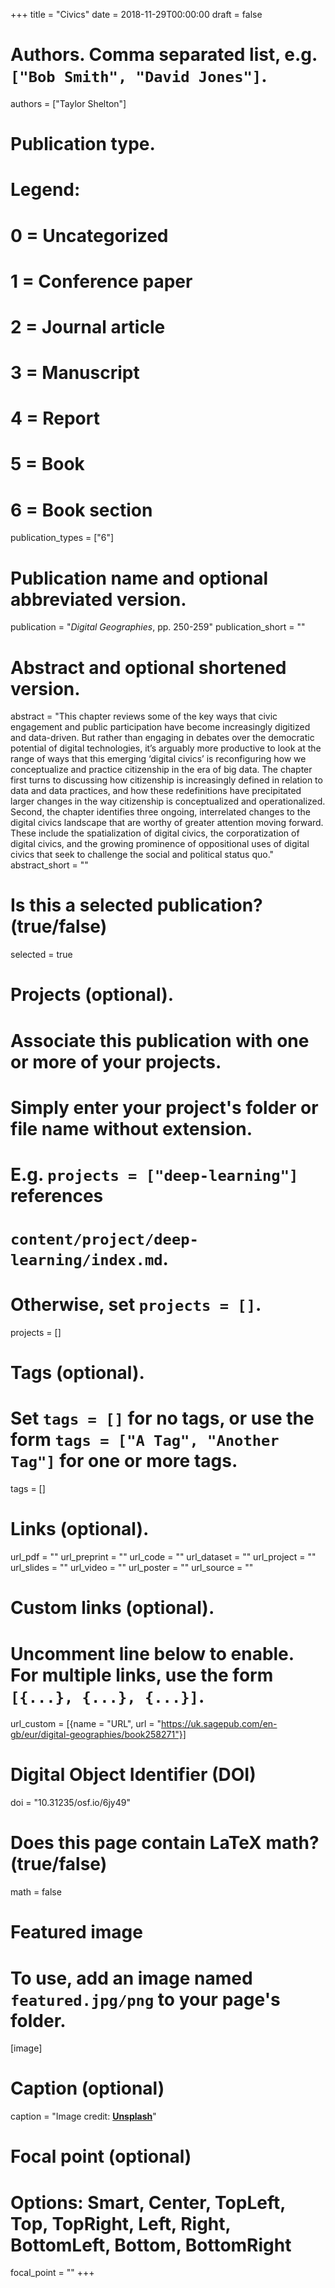 +++
title = "Civics"
date = 2018-11-29T00:00:00
draft = false

# Authors. Comma separated list, e.g. `["Bob Smith", "David Jones"]`.
authors = ["Taylor Shelton"]

# Publication type.
# Legend:
# 0 = Uncategorized
# 1 = Conference paper
# 2 = Journal article
# 3 = Manuscript
# 4 = Report
# 5 = Book
# 6 = Book section
publication_types = ["6"]

# Publication name and optional abbreviated version.
publication = "_Digital Geographies_, pp. 250-259"
publication_short = ""

# Abstract and optional shortened version.
abstract = "This chapter reviews some of the key ways that civic engagement and public participation have become increasingly digitized and data-driven. But rather than engaging in debates over the democratic potential of digital technologies, it’s arguably more productive to look at the range of ways that this emerging ‘digital civics’ is reconfiguring how we conceptualize and practice citizenship in the era of big data. The chapter first turns to discussing how citizenship is increasingly defined in relation to data and data practices, and how these redefinitions have precipitated larger changes in the way citizenship is conceptualized and operationalized. Second, the chapter identifies three ongoing, interrelated changes to the digital civics landscape that are worthy of greater attention moving forward. These include the spatialization of digital civics, the corporatization of digital civics, and the growing prominence of oppositional uses of digital civics that seek to challenge the social and political status quo."
abstract_short = ""

# Is this a selected publication? (true/false)
selected = true

# Projects (optional).
#   Associate this publication with one or more of your projects.
#   Simply enter your project's folder or file name without extension.
#   E.g. `projects = ["deep-learning"]` references 
#   `content/project/deep-learning/index.md`.
#   Otherwise, set `projects = []`.
projects = []

# Tags (optional).
#   Set `tags = []` for no tags, or use the form `tags = ["A Tag", "Another Tag"]` for one or more tags.
tags = []

# Links (optional).
url_pdf = ""
url_preprint = ""
url_code = ""
url_dataset = ""
url_project = ""
url_slides = ""
url_video = ""
url_poster = ""
url_source = ""

# Custom links (optional).
#   Uncomment line below to enable. For multiple links, use the form `[{...}, {...}, {...}]`.
url_custom = [{name = "URL", url = "https://uk.sagepub.com/en-gb/eur/digital-geographies/book258271"}]

# Digital Object Identifier (DOI)
doi = "10.31235/osf.io/6jy49"

# Does this page contain LaTeX math? (true/false)
math = false

# Featured image
# To use, add an image named `featured.jpg/png` to your page's folder. 
[image]
  # Caption (optional)
  caption = "Image credit: [**Unsplash**](https://unsplash.com/photos/pLCdAaMFLTE)"

  # Focal point (optional)
  # Options: Smart, Center, TopLeft, Top, TopRight, Left, Right, BottomLeft, Bottom, BottomRight
  focal_point = ""
+++

